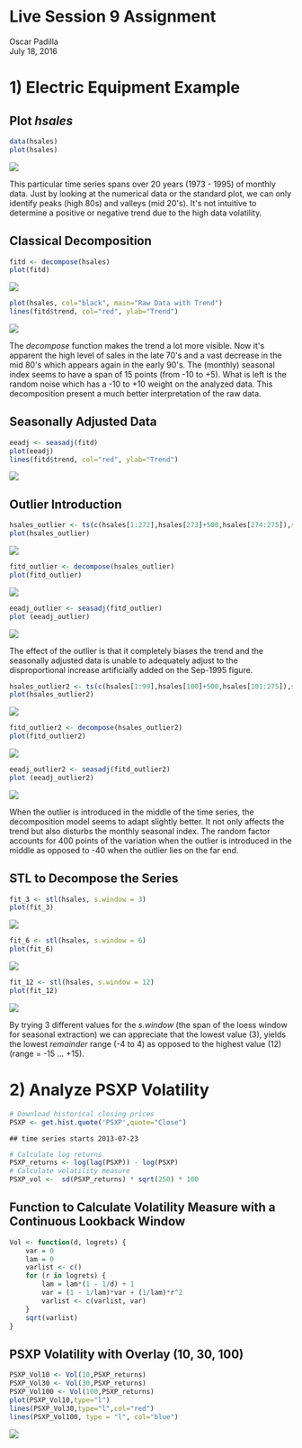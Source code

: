 # Live Session 9 Assignment
Oscar Padilla  
July 18, 2016  



# 1) Electric Equipment Example

## Plot *hsales*


```r
data(hsales)
plot(hsales)
```

![](OPadilla_LiveSession9Assignment_files/figure-html/unnamed-chunk-1-1.png)<!-- -->

This particular time series spans over 20 years (1973 - 1995) of monthly data. Just by looking at the numerical data or the standard plot, we can only identify peaks (high 80s) and valleys (mid 20's). It's not intuitive to determine a positive or negative trend due to the high data volatility.

## Classical Decomposition


```r
fitd <- decompose(hsales)
plot(fitd)
```

![](OPadilla_LiveSession9Assignment_files/figure-html/unnamed-chunk-2-1.png)<!-- -->

```r
plot(hsales, col="black", main="Raw Data with Trend")
lines(fitd$trend, col="red", ylab="Trend")
```

![](OPadilla_LiveSession9Assignment_files/figure-html/unnamed-chunk-2-2.png)<!-- -->

The *decompose* function makes the trend a lot more visible. Now it's apparent the high level of sales in the late 70's and a vast decrease in the mid 80's which appears again in the early 90's. The (monthly) seasonal index seems to have a span of 15 points (from -10 to +5). What is left is the random noise which has a -10 to +10 weight on the analyzed data. This decomposition present a much better interpretation of the raw data.

## Seasonally Adjusted Data


```r
eeadj <- seasadj(fitd)
plot(eeadj)
lines(fitd$trend, col="red", ylab="Trend")
```

![](OPadilla_LiveSession9Assignment_files/figure-html/unnamed-chunk-3-1.png)<!-- -->

## Outlier Introduction


```r
hsales_outlier <- ts(c(hsales[1:272],hsales[273]+500,hsales[274:275]),start=c(1973,1),frequency=12)
plot(hsales_outlier)
```

![](OPadilla_LiveSession9Assignment_files/figure-html/unnamed-chunk-4-1.png)<!-- -->

```r
fitd_outlier <- decompose(hsales_outlier)
plot(fitd_outlier)
```

![](OPadilla_LiveSession9Assignment_files/figure-html/unnamed-chunk-4-2.png)<!-- -->

```r
eeadj_outlier <- seasadj(fitd_outlier)
plot (eeadj_outlier)
```

![](OPadilla_LiveSession9Assignment_files/figure-html/unnamed-chunk-4-3.png)<!-- -->

The effect of the outlier is that it completely biases the trend and the seasonally adjusted data is unable to adequately adjust to the disproportional increase artificially added on the Sep-1995 figure.


```r
hsales_outlier2 <- ts(c(hsales[1:99],hsales[100]+500,hsales[101:275]),start=c(1973,1),frequency=12)
plot(hsales_outlier2)
```

![](OPadilla_LiveSession9Assignment_files/figure-html/unnamed-chunk-5-1.png)<!-- -->

```r
fitd_outlier2 <- decompose(hsales_outlier2)
plot(fitd_outlier2)
```

![](OPadilla_LiveSession9Assignment_files/figure-html/unnamed-chunk-5-2.png)<!-- -->

```r
eeadj_outlier2 <- seasadj(fitd_outlier2)
plot (eeadj_outlier2)
```

![](OPadilla_LiveSession9Assignment_files/figure-html/unnamed-chunk-5-3.png)<!-- -->

When the outlier is introduced in the middle of the time series, the decomposition model seems to adapt slightly better. It not only affects the trend but also disturbs the monthly seasonal index. The random factor accounts for 400 points of the variation when the outlier is introduced in the middle as opposed to -40 when the outlier lies on the far end.

## STL to Decompose the Series


```r
fit_3 <- stl(hsales, s.window = 3)
plot(fit_3)
```

![](OPadilla_LiveSession9Assignment_files/figure-html/unnamed-chunk-6-1.png)<!-- -->

```r
fit_6 <- stl(hsales, s.window = 6)
plot(fit_6)
```

![](OPadilla_LiveSession9Assignment_files/figure-html/unnamed-chunk-6-2.png)<!-- -->

```r
fit_12 <- stl(hsales, s.window = 12)
plot(fit_12)
```

![](OPadilla_LiveSession9Assignment_files/figure-html/unnamed-chunk-6-3.png)<!-- -->

By trying 3 different values for the *s.window* (the span of the loess window for seasonal extraction) we can appreciate that the lowest value (3), yields the lowest *remainder* range (-4 to 4) as opposed to the highest value (12) (range = -15 ... +15).

# 2) Analyze PSXP Volatility


```r
# Download historical closing prices
PSXP <- get.hist.quote('PSXP',quote="Close")
```

```
## time series starts 2013-07-23
```

```r
# Calculate log returns
PSXP_returns <- log(lag(PSXP)) - log(PSXP)
# Calculate volatility measure
PSXP_vol <-  sd(PSXP_returns) * sqrt(250) * 100
```

## Function to Calculate Volatility Measure with a Continuous Lookback Window


```r
Vol <- function(d, logrets) {
	var = 0
	lam = 0
	varlist <- c()
	for (r in logrets) {
		lam = lam*(1 - 1/d) + 1
		var = (1 - 1/lam)*var + (1/lam)*r^2
		varlist <- c(varlist, var)
	}
	sqrt(varlist)
}
```

## PSXP Volatility  with Overlay (10, 30, 100)


```r
PSXP_Vol10 <- Vol(10,PSXP_returns)
PSXP_Vol30 <- Vol(30,PSXP_returns)
PSXP_Vol100 <- Vol(100,PSXP_returns)
plot(PSXP_Vol10,type="l")
lines(PSXP_Vol30,type="l",col="red")
lines(PSXP_Vol100, type = "l", col="blue")
```

![](OPadilla_LiveSession9Assignment_files/figure-html/unnamed-chunk-9-1.png)<!-- -->

